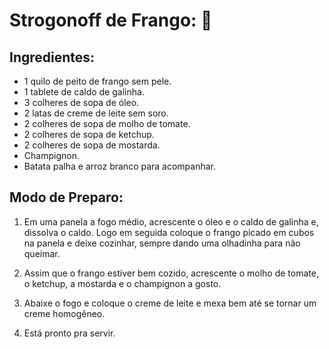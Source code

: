 # Strogonoff de Frango: :chicken:

## Ingredientes:

* 1 quilo de peito de frango sem pele.
* 1 tablete de caldo de galinha.
* 3 colheres de sopa de óleo.
* 2 latas de creme de leite sem soro.
* 2 colheres de sopa de molho de tomate.
* 2 colheres de sopa de ketchup.
* 2 colheres de sopa de mostarda.
* Champignon.
* Batata palha e arroz branco para acompanhar.

## Modo de Preparo:

1. Em uma panela a fogo médio, acrescente o óleo e o caldo de galinha e, dissolva o caldo. Logo em seguida coloque o frango picado em cubos na panela e deixe cozinhar, sempre dando uma olhadinha para não queimar.

2. Assim que o frango estiver bem cozido, acrescente o molho de tomate, o ketchup, a mostarda e o champignon a gosto.

3. Abaixe o fogo e coloque o creme de leite e mexa bem até se tornar um creme homogêneo.
   
4. Está pronto pra servir.



